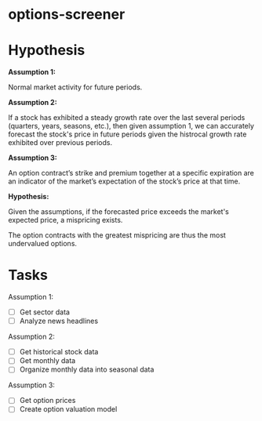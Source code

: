 # options-screener

# Hypothesis

<b>Assumption 1:</b>

Normal market activity for future periods.

<b>Assumption 2:</b>

If a stock has exhibited a steady growth rate over the last several periods (quarters, years, seasons, etc.), then given assumption 1, we can accurately forecast the stock's price in future periods given the histrocal growth rate exhibited over previous periods.

<b>Assumption 3:</b>

An option contract’s strike and premium together at a specific expiration are an indicator of the market’s expectation of the stock’s price at that time.

<b>Hypothesis:</b>

Given the assumptions, if the forecasted price exceeds the market's expected price, a mispricing exists.

The option contracts with the greatest mispricing are thus the most undervalued options.

# Tasks

Assumption 1:

- [ ] Get sector data
- [ ] Analyze news headlines

Assumption 2:

- [ ] Get historical stock data
- [ ] Get monthly data
- [ ] Organize monthly data into seasonal data

Assumption 3:

- [ ] Get option prices
- [ ] Create option valuation model
